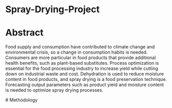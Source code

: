 # Spray-Drying-Project

# Abstract
<p>
Food supply and consumption have contributed to climate change and environmental crisis, so a change in consumption habits is needed. Consumers are more particular in food products that provide additional health benefits, such as plant-based substitutes. Process optimization is essential for the food processing industry to increase yield while cutting down on industrial waste and cost. Dehydration is used to reduce moisture content in food products, and spray drying is a food preservation technique. Forecasting output parameters such as product yield and moisture content is needed to optimize spray drying processes.
</p>
# Methodology


